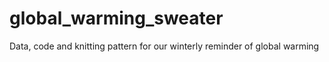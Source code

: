 # global_warming_sweater
Data, code and knitting pattern for our winterly reminder of global warming
